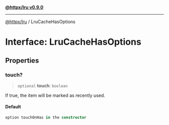 [**@httpx/lru v0.9.0**](../README.md)

***

[@httpx/lru](../README.md) / LruCacheHasOptions

# Interface: LruCacheHasOptions

## Properties

### touch?

> `optional` **touch**: `boolean`

If true, the item will be marked as recently used.

#### Default

```ts
option touchOnHas in the constructor
```
